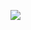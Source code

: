 ![](https://bat.bing.com/action/0?ti=56018282&Ver=2&mid=68d40742-b867-42fc-b873-e8bbd6363ddb&sid=201ffde0635411ee902411d77b750559&vid=20202bf0635411ee9ac03f2e618b0b9f&vids=0&msclkid=N&pi=0&lg=en-US&sw=800&sh=600&sc=24&nwd=1&tl=Shortform%20%7C%20Book&p=https%3A%2F%2Fwww.shortform.com%2Fapp%2Fbook%2Fantifragile%2Fexercise-design-your-barbell&r=&lt=271&evt=pageLoad&sv=1&rn=869642)
